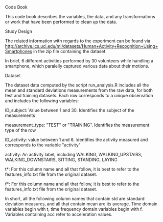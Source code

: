 Code Book

This code book describes the variables, the data, and any transformations or work that have been performed to clean up the data.

Study Design

The related information with regards to the experiment can be found via http://archive.ics.uci.edu/ml/datasets/Human+Activity+Recognition+Using+Smartphones in the zip file containing the dataset.

In brief, 6 different activities performed by 30 volunteers while handling a smartphone, which paralelly captured various data about their motions.

Dataset

The dataset data computed by the script run_analysis.R includes all the mean and standard deviations measurements from the raw data, for both test and training datasets. Each row corresponds to a unique observation and includes the following variables:

   ID_subject: Value between 1 and 30. Identifies the subject of the measurements
   
   measurement_type: "TEST" or "TRAINING". Identifies the measurement type of the row
   
   ID_activity: value between 1 and 6. Identifies the activity measured and corresponds to the variable "activity"
   
   activity: An activity label, including WALKING, WALKING_UPSTAIRS, WALKING_DOWNSTAIRS, SITTING, STANDING, LAYING
   
   t*: For this column name and all that follow, it is best to refer to the features_info.txt file from the original dataset. 
   
   f*: For this column name and all that follow, it is best to refer to the features_info.txt file from the original dataset.
   
 In short, all the following column names that contain std are standard deviation measures, and all that contain mean are its average. Time domain variables begin with t, time frequency domain variables begin with f. Variables containing acc refer to acceleration values.
